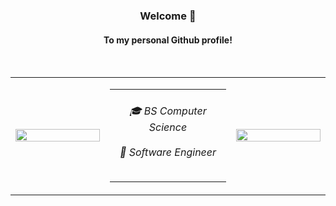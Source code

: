 <div align="center">
    <div align="center">
        <h3> Welcome 👋 </h3>
        <h4> To my personal Github profile! </h4>
    </div>
</div>
<br>

<table align="center">
  <tr>
    <td align="left" width="30%">
      <img src="https://github.com/user-attachments/assets/0258984e-49f9-4bd8-aa8f-196c571128b4" width="100%">
    </td>
    <td align="center" width="40%">
      <hr>
      <h6>🎓 BS Computer Science<br><br>💼 Software Engineer</h6>
      <hr>
    </td>
    <td align="right" width="30%">
      <img src="https://github.com/user-attachments/assets/0258984e-49f9-4bd8-aa8f-196c571128b4" width="100%">
    </td>
  </tr>
</table>
